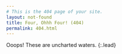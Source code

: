 ```yaml
---
# This is the 404 page of your site.
layout: not-found
title: Four, Ohhh Four! (404)
permalink: 404.html
---
```


Ooops! These are uncharted waters.
{:.lead}